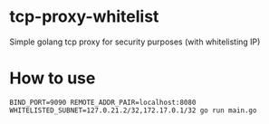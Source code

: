 # tcp-proxy-whitelist
Simple golang tcp proxy for security purposes (with whitelisting IP)
# How to use

```
BIND_PORT=9090 REMOTE_ADDR_PAIR=localhost:8080 WHITELISTED_SUBNET=127.0.21.2/32,172.17.0.1/32 go run main.go
```